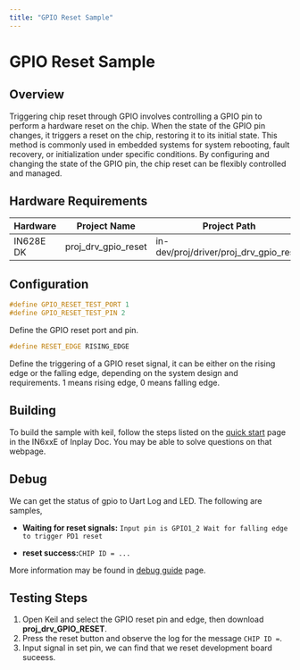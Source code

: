 ```yaml
---
title: "GPIO Reset Sample"
---
```


# GPIO Reset Sample

## Overview

Triggering chip reset through GPIO involves controlling a GPIO pin to perform a hardware reset on the chip. When the state of the GPIO pin changes, it triggers a reset on the chip, restoring it to its initial state. This method is commonly used in embedded systems for system rebooting, fault recovery, or initialization under specific conditions. By configuring and changing the state of the GPIO pin, the chip reset can be flexibly controlled and managed.



## Hardware Requirements

| Hardware  | Project Name        | Project Path                           |
| --------- | ------------------- | -------------------------------------- |
| IN628E DK | proj_drv_gpio_reset | in-dev/proj/driver/proj_drv_gpio_reset |



## Configuration

```c
#define GPIO_RESET_TEST_PORT 1
#define GPIO_RESET_TEST_PIN 2
```

Define the GPIO reset port and pin.



```c
#define RESET_EDGE RISING_EDGE
```

Define the triggering of a GPIO reset signal, it can be either on the rising edge or the falling edge, depending on the system design and requirements. 1 means rising edge, 0 means falling edge.



## Building

To build the sample with keil, follow the steps listed on the [quick start](https://inplay-inc.github.io/docs/in6xxe/getting-started/installation/quick-start.html) page in the IN6xxE  of Inplay Doc. You may be able to solve questions on that webpage.



## Debug

We can get the status of gpio to Uart Log and LED. The following are samples,

- **Waiting for reset signals:** `Input pin is GPIO1_2 Wait for falling edge to trigger PD1 reset `

- **reset success:**`CHIP ID = ...`

More information may be found in [debug guide](https://inplay-inc.github.io/docs/in6xxe/examples-and-use-case/debug-reference) page.

  

## Testing Steps

1. Open Keil and select the GPIO reset pin and edge, then download **proj_drv_GPIO_RESET**.
2. Press the reset button and observe the log for the message `CHIP ID =`.
3. Input signal in set pin, we can find that we reset development board suceess.